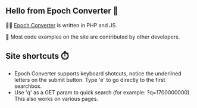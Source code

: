 ## Hello from Epoch Converter 👋

👩‍💻 [Epoch Converter](https://www.epochconverter.com) is written in PHP and JS. 

:speech_balloon: Most code examples on the site are contributed by other developers. 

## Site shortcuts :stopwatch:

* Epoch Converter supports keyboard shotcuts, notice the underlined letters on the submit button. Type 'e' to go directly to the first searchbox.
* Use 'q' as a GET param to quick search (for example: ?q=1700000000). This also works on various pages.

<!--

**Here are some ideas to get you started:**

🙋‍♀️ A short introduction - what is your organization all about?
🌈 Contribution guidelines - how can the community get involved?
👩‍💻 Useful resources - where can the community find your docs? Is there anything else the community should know?
🍿 Fun facts - what does your team eat for breakfast?
🧙 Remember, you can do mighty things with the power of [Markdown](https://docs.github.com/github/writing-on-github/getting-started-with-writing-and-formatting-on-github/basic-writing-and-formatting-syntax)
-->
